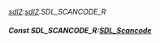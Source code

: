 _[sdl2](../../modules/sdl2/sdl2-module.md):[sdl2](../../modules/sdl2/sdl2-module.md).SDL\_SCANCODE\_R_
##### Const SDL\_SCANCODE\_R:[SDL_Scancode](../../modules/sdl2/sdl2-sdl_scancode.md)
